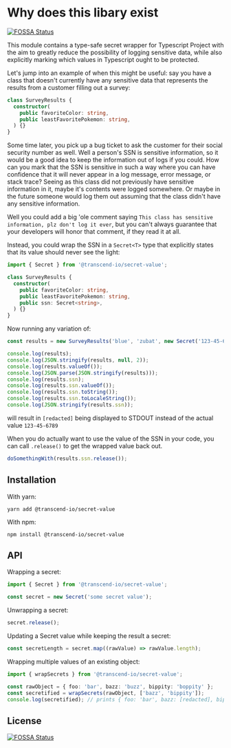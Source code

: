 # Why does this libary exist

[![FOSSA Status](https://app.fossa.com/api/projects/git%2Bgithub.com%2Ftranscend-io%2Fsecret-value.svg?type=shield)](https://app.fossa.com/projects/git%2Bgithub.com%2Ftranscend-io%2Fsecret-value?ref=badge_shield)

This module contains a type-safe secret wrapper for Typescript Project with the aim to greatly reduce the possibility of logging sensitive data, while also explicitly marking which values in Typescript ought to be protected.

Let's jump into an example of when this might be useful: say you have a class that doesn't currently have any sensitive data that represents the results from a customer filling out a survey:

```typescript
class SurveyResults {
  constructor(
    public favoriteColor: string,
    public leastFavoritePokemon: string,
  ) {}
}
```

Some time later, you pick up a bug ticket to ask the customer for their social security number as well. Well a person's SSN is sensitive information, so it would be a good idea to keep the information out of logs if you could. How can you mark that the SSN is sensitive in such a way where you can have confidence that it will never appear in a log message, error message, or stack trace? Seeing as this class did not previously have sensitive information in it, maybe it's contents were logged somewhere. Or maybe in the future someone would log them out assuming that the class didn't have any sensitive information.

Well you could add a big 'ole comment saying `This class has sensitive information, plz don't log it ever`, but you can't always guarantee that your developers will honor that comment, if they read it at all.

Instead, you could wrap the SSN in a `Secret<T>` type that explicitly states that its value should never see the light:

```typescript
import { Secret } from '@transcend-io/secret-value';

class SurveyResults {
  constructor(
    public favoriteColor: string,
    public leastFavoritePokemon: string,
    public ssn: Secret<string>,
  ) {}
}
```

Now running any variation of:

```typescript
const results = new SurveyResults('blue', 'zubat', new Secret('123-45-6789'));

console.log(results);
console.log(JSON.stringify(results, null, 2));
console.log(results.valueOf());
console.log(JSON.parse(JSON.stringify(results)));
console.log(results.ssn);
console.log(results.ssn.valueOf());
console.log(results.ssn.toString());
console.log(results.ssn.toLocaleString());
console.log(JSON.stringify(results.ssn));
```

will result in `[redacted]` being displayed to STDOUT instead of the actual value `123-45-6789`

When you do actually want to use the value of the SSN in your code, you can call `.release()` to get the wrapped value back out.

```typescript
doSomethingWith(results.ssn.release());
```

## Installation

With yarn:

`yarn add @transcend-io/secret-value`

With npm:

`npm install @transcend-io/secret-value`

## API

Wrapping a secret:

```typescript
import { Secret } from '@transcend-io/secret-value';

const secret = new Secret('some secret value');
```

Unwrapping a secret:

```typescript
secret.release();
```

Updating a Secret value while keeping the result a secret:

```typescript
const secretLength = secret.map((rawValue) => rawValue.length);
```

Wrapping multiple values of an existing object:

```typescript
import { wrapSecrets } from '@transcend-io/secret-value';

const rawObject = { foo: 'bar', bazz: 'buzz', bippity: 'boppity' };
const secretified = wrapSecrets(rawObject, ['bazz', 'bippity']);
console.log(secretified); // prints { foo: 'bar', bazz: [redacted], bippity: [redacted] }
```

## License

[![FOSSA Status](https://app.fossa.com/api/projects/git%2Bgithub.com%2Ftranscend-io%2Fsecret-value.svg?type=large)](https://app.fossa.com/projects/git%2Bgithub.com%2Ftranscend-io%2Fsecret-value?ref=badge_large)
